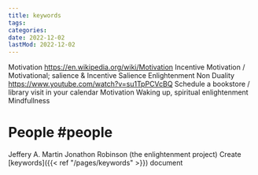 ```yaml
---
title: keywords
tags:
categories:
date: 2022-12-02
lastMod: 2022-12-02
---
```

Motivation
https://en.wikipedia.org/wiki/Motivation
Incentive Motivation / Motivational; salience & Incentive Salience
Enlightenment
Non Duality
https://www.youtube.com/watch?v=su1TpPCVcBQ
Schedule a bookstore / library visit in your calendar
Motivation
Waking up, spiritual enlightenment
Mindfullness
# People #people
Jeffery A. Martin
Jonathon Robinson (the enlightenment project)
Create [keywords]({{< ref "/pages/keywords" >}}) document